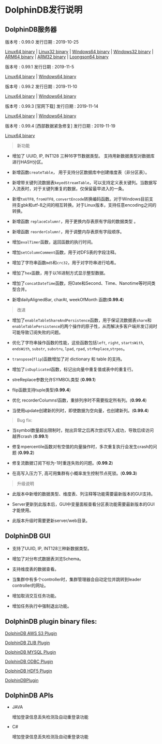 # DolphinDB发行说明

## DolphinDB服务器

版本号 : 0.99.0
发行日期 : 2019-10-25

[Linux64 binary](http://www.dolphindb.com/downloads/DolphinDB_Linux64_V0.99.0.zip) | 
[Linux32 binary](http://www.dolphindb.com/downloads/DolphinDB_Linux32_V0.99.0.zip) | [Windows64 binary](http://www.dolphindb.com/downloads/DolphinDB_Win64_V0.99.0.zip) | 
[Windows32 binary](http://www.dolphindb.com/downloads/DolphinDB_Win32_V0.99.0.zip) | 
[ARM64 binary](http://www.dolphindb.com/downloads/DolphinDB_ARM64_V0.99.0.zip) | 
[ARM32 binary](http://www.dolphindb.com/downloads/DolphinDB_ARM32_V0.99.0.zip) | [Loongson64 binary](http://www.dolphindb.com/downloads/DolphinDB_Loongson64_V0.97.0.zip) 

版本号 : 0.99.1
发行日期 : 2019-11-5

[Linux64 binary](http://www.dolphindb.com/downloads/DolphinDB_Linux64_V0.99.1.zip) | [Windows64 binary](http://www.dolphindb.com/downloads/DolphinDB_Win64_V0.99.1.zip) 

版本号 : 0.99.2
发行日期 : 2019-11-10

[Linux64 binary](http://www.dolphindb.com/downloads/DolphinDB_Linux64_V0.99.2.zip) | [Windows64 binary](http://www.dolphindb.com/downloads/DolphinDB_Win64_V0.99.2.zip) 

版本号 : 0.99.3 [官网下载]
发行日期 : 2019-11-14

[Linux64 binary](http://www.dolphindb.com/downloads/DolphinDB_Linux64_V0.99.3.zip) | [Windows64 binary](http://www.dolphindb.com/downloads/DolphinDB_Win64_V0.99.3.zip) 

版本号 : 0.99.4 [西部数据紧急修复]
发行日期 : 2019-11-19

[Linux64 binary](http://www.dolphindb.com/downloads/DolphinDB_Linux64_V0.99.4.zip) 


> 新功能

* 增加了 UUID, IP, INT128 三种16字节数据类型。 支持用新数据类型对数据库进行HASH分区。

* 新增函数`createTable`， 用于支持分区数据库中创建维度表（非分区表）。

* 新增带关键列流数据表`keyedStreamTable`，可以支持定义表关键列。当数据写入流表时，对于关键列重复的数据，仅保留最早进入的一条。

* 新增`toUTF8`, `fromUTF8`, `convertEncode`转换编码函数。对于Windows目前支持支gbk和utf-8之间的相互转换。对于Linux版本，支持任意encoding之间的转换。

* 新增函数 `replaceColumn!`，用于更换内存表原有字段的数据类型 。

* 新增函数 `reorderColumn!`，用于调整内存表原有字段顺序。

* 增加`evalTimer`函数，返回函数的执行时间。

* 增加`setColumnComment`函数，用于对DFS表的字段注释。

* 增加了字符串函数`md5`和`crc32`，用于对字符串进行哈希。

* 增加了`hex`函数，用于以16进制方式显示整型数据。
 
* 增加了`concatDateTime`函数，将Date和Second、Time、Nanotime等时间类型合并。

* 新增dailyAlignedBar, charAt, weekOfMonth 函数(**0.99.4**)



> 改进

* 增加了`enableTableShareAndPersistence`函数，用于保证流数据表`share`和`enableTablePersistence`的两个操作的原子性，从而解决多客户端并发订阅时可能导致订阅失败的问题。

* 优化了字符串操作函数的性能，这些函数包括`left`, `right`, `startsWith`, `endsWith`, `substr`, `substru`, `lpad`, `rpad`, `strReplace`,`strpos`。
 
* `transpose`(`flip`)函数增加了对 dictionary 和 table 的支持。

* 增加了`isDuplicated`函数，标记出向量中重复值或表中的重复行。

* streReplace参数允许SYMBOL类型 (**0.99.1**)

* flip函数支持tuple类型(**0.99.4**)

* 优化 recorderColumns!函数，重排列序时不需要指定所有列。(**0.99.4**)

* 当使用update创建新的列时，即使数据为空向量，也创建新列。(**0.99.4**)

> Bug fix:

* 当symbol数量超出限制时，抛出异常之后再次尝试写入成功，导致后续访问越界crash (**0.99.1**)

* 修复mpercentile函数对有空值的向量操作时，多次重复执行会发生crash的问题 (**0.99.2**)

* 修复流数据订阅下标为-1时重连失败的问题。(**0.99.2**)

* 在高写入压力下, 高可用集群有小概率发生控制节点死锁。(**0.99.3**)


> 升级说明

* 此版本中新增的数据类型、维度表、列注释等功能需要最新版本的GUI支持。
 
* Server更新到此版本后，GUI中变量面板查看分区表功能需要最新版本的GUI才能使用。

* 此版本升级时需要更新server/web目录。

## DolphinDB GUI

* 支持了UUID, IP, INT128三种新数据类型。

* 增加了对分布式数据表浏览Schema。

* 支持维度表的数据查看。

* 当集群中有多个controller时，集群管理器会自动定位并跳转到leader controller的网址。

* 增加取消交互任务功能。

* 增加任务执行中强制退出功能。

## DolphinDB plugin binary files:

[DolphinDB AWS S3 Plugin](http://www.dolphindb.com/downloads/AWSS3_V0.99.0.zip)

[DolphinDB ZLIB Plugin](http://www.dolphindb.com/downloads/ZLIB_V0.99.0.zip)

[DolphinDB MYSQL Plugin](http://www.dolphindb.com/downloads/MYSQL_V0.99.0.zip)

[DolphinDB ODBC Plugin](http://www.dolphindb.com/downloads/ODBC_V0.99.0.zip)

[DolphinDB HDF5 Plugin](http://www.dolphindb.com/downloads/HDF5_V0.99.0.zip)

[DolphinDBPlugin](https://github.com/dolphindb/release/raw/master/0.98/DolphinDB_Plugin_V0.99.0_src.zip)

## DolphinDB APIs

* JAVA

    增加登录信息丢失检测及自动重登录功能
    
* C# 

    增加登录信息丢失检测及自动重登录功能

